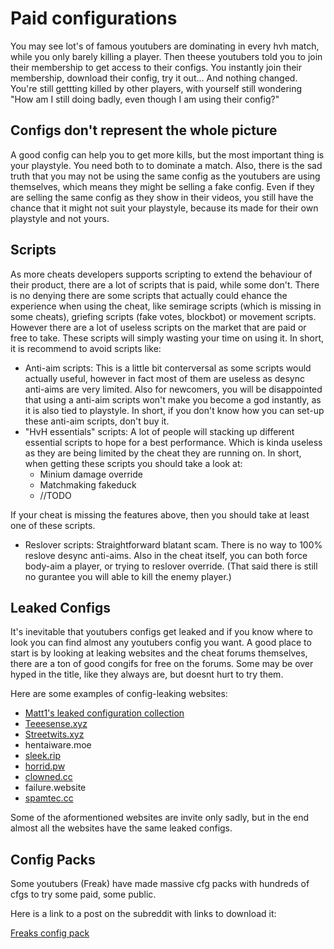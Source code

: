 # Paid configurations

You may see lot's of famous youtubers are dominating in every hvh match, while you only barely killing a player. Then theese youtubers told you to join their membership to get access to their configs. You instantly join their membership, download their config, try it out... And nothing changed. You're still gettting killed by other players, with yourself still wondering "How am I still doing badly, even though I am using their config?"

## Configs don't represent the whole picture

A good config can help you to get more kills, but the most important thing is your playstyle. You need both to to dominate a match. Also, there is the sad truth that you may not be using the same config as the youtubers are using themselves, which means they might be selling a fake config. Even if they are selling the same config as they show in their videos, you still have the chance that it might not suit your playstyle, because its made for their own playstyle and not yours.

## Scripts

As more cheats developers supports scripting to extend the behaviour of their product, there are a lot of scripts that is paid, while some don't. There is no denying there are some scripts that actually could ehance the experience when using the cheat, like semirage scripts \(which is missing in some cheats\), griefing scripts \(fake votes, blockbot\) or movement scripts. However there are a lot of useless scripts on the market that are paid or free to take. These scripts will simply wasting your time on using it. In short, it is recommend to avoid scripts like:

* Anti-aim scripts: This is a little bit conterversal as some scripts would actually useful, however in fact most of them are useless as desync anti-aims are very limited. Also for newcomers, you will be disappointed that using a anti-aim scripts won't make you become a god instantly, as it is also tied to playstyle. In short, if you don't know how you can set-up these anti-aim scripts, don't buy it.
* "HvH essentials" scripts: A lot of people will stacking up different essential scripts to hope for a best performance. Which is kinda useless as they are being limited by the cheat they are running on. In short, when getting these scripts you should take a look at:
  * Minium damage override
  * Matchmaking fakeduck
  * //TODO

If your cheat is missing the features above, then you should take at least one of these scripts.

* Reslover scripts: Straightforward blatant scam. There is no way to 100% reslove desync anti-aims. Also in the cheat itself, you can both force body-aim a player, or trying to reslover override. \(That said there is still no gurantee you will able to kill the enemy player.\)

## Leaked Configs

It's inevitable that youtubers configs get leaked and if you know where to look you can find almost any youtubers config you want. A good place to start is by looking at leaking websites and the cheat forums themselves, there are a ton of good congifs for free on the forums. Some may be over hyped in the title, like they always are, but doesnt hurt to try them.

Here are some examples of config-leaking websites:

* [Matt1's leaked configuration collection](https://old.reddit.com/r/Csgohacks/comments/f1wdlb/freak_config_pack_reuploaded/)
* [Teeesense.xyz](https://teeesense.xyz/forums/)
* [Streetwits.xyz](https://streetwits.xyz/forums/)
* hentaiware.moe
* [sleek.rip](https://sleek.rip/home.php)
* [horrid.pw](https://horrid.pw/)
* [clowned.cc](https://forum.clowned.cc/)
* failure.website
* [spamtec.cc](http://spamtec.cc/)

Some of the aformentioned websites are invite only sadly, but in the end almost all the websites have the same leaked configs.

## Config Packs

Some youtubers \(Freak\) have made massive cfg packs with hundreds of cfgs to try some paid, some public.

Here is a link to a post on the subreddit with links to download it:

[Freaks config pack](https://www.reddit.com/r/Csgohacks/comments/f1wdlb/freak_config_pack_reuploaded/)

